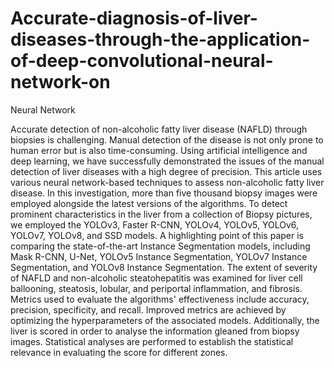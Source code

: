 # Accurate-diagnosis-of-liver-diseases-through-the-application-of-deep-convolutional-neural-network-on
Neural Network

Accurate detection of non-alcoholic fatty liver disease (NAFLD) through biopsies is challenging. Manual detection of the disease is not only prone to human error but is also time-consuming. Using artificial intelligence and deep learning, we have successfully demonstrated the issues of the manual detection of liver diseases with a high degree of precision. This article uses various neural network-based techniques to assess non-alcoholic fatty liver disease. In this investigation, more than five thousand biopsy images were employed alongside the latest versions of the algorithms. To detect prominent characteristics in the liver from a collection of Biopsy pictures, we employed the YOLOv3, Faster R-CNN, YOLOv4, YOLOv5, YOLOv6, YOLOv7, YOLOv8, and SSD models. A highlighting point of this paper is comparing the state-of-the-art Instance Segmentation models, including Mask R-CNN, U-Net, YOLOv5 Instance Segmentation, YOLOv7 Instance Segmentation, and YOLOv8 Instance Segmentation. The extent of severity of NAFLD and non-alcoholic steatohepatitis was examined for liver cell ballooning, steatosis, lobular, and periportal inflammation, and fibrosis. Metrics used to evaluate the algorithms' effectiveness include accuracy, precision, specificity, and recall. Improved metrics are achieved by optimizing the hyperparameters of the associated models. Additionally, the liver is scored in order to analyse the information gleaned from biopsy images. Statistical analyses are performed to establish the statistical relevance in evaluating the score for different zones.
